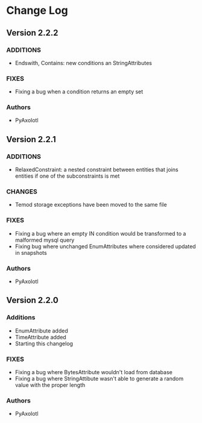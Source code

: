 # Change Log

## Version 2.2.2

### ADDITIONS

- Endswith, Contains: new conditions an StringAttributes 

### FIXES

- Fixing a bug when a condition returns an empty set

### Authors

- PyAxolotl

## Version 2.2.1

### ADDITIONS

- RelaxedConstraint: a nested constraint between entities that joins entities if one of the subconstraints is met 

### CHANGES

- Temod storage exceptions have been moved to the same file

### FIXES

- Fixing a bug where an empty IN condition would be transformed to a malformed mysql query
- Fixing bug where unchanged EnumAttributes where considered updated in snapshots

### Authors

- PyAxolotl

## Version 2.2.0

### Additions

- EnumAttribute added
- TimeAttribute added
- Starting this changelog

### FIXES

- Fixing a bug where BytesAttribute wouldn't load from database
- Fixing a bug where StringAttibute wasn't able to generate a random value with the proper length

### Authors

- PyAxolotl